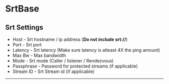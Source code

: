 # SrtBase

## Srt Settings 
* Host - Srt hostname / ip address (<b>Do not include srt://</b>)
* Port - Srt port 
* Latency - Srt latency (Make sure latency is atleast 4X the ping amount)
* Max Bw - Max bandwidth
* Mode - Srt mode (Caller / listener / Rendezvous)
* Passphrase - Password for protected streams (if applicable)
* Stream ID - Srt Stream id (if applicable)

---